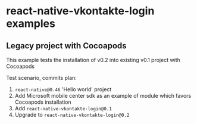 # react-native-vkontakte-login examples

## Legacy project with Cocoapods

This example tests the installation of v0.2 into existing v0.1 project with Cocoapods

Test scenario, commits plan:
1. `react-native@0.46` 'Hello world' project 
2. Add Microsoft mobile center sdk as an example of module which favors Cocoapods installation
3. Add `react-native-vkontakte-login@0.1`
4. Upgrade to `react-native-vkontakte-login@0.2`
